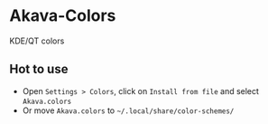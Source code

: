 # Akava-Colors

KDE/QT colors

## Hot to use
* Open `Settings > Colors`, click on `Install from file` and select `Akava.colors` 
* Or move `Akava.colors` to `~/.local/share/color-schemes/`
